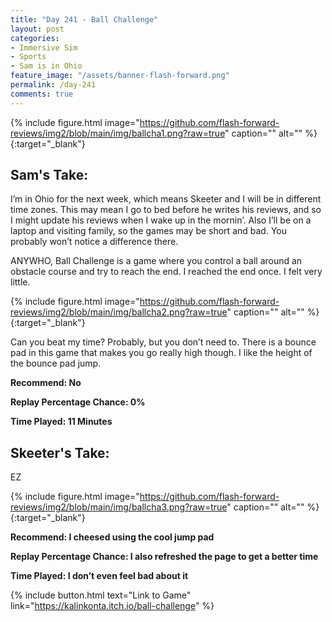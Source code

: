 ```yaml
---
title: "Day 241 - Ball Challenge"
layout: post
categories:
- Immersive Sim
- Sports
- Sam is in Ohio
feature_image: "/assets/banner-flash-forward.png"
permalink: /day-241
comments: true
---
```


{% include figure.html image="https://github.com/flash-forward-reviews/img2/blob/main/img/ballcha1.png?raw=true" caption="" alt="" %}{:target="_blank"}
 
## Sam's Take:

I’m in Ohio for the next week, which means Skeeter and I will be in different time zones. This may mean I go to bed before he writes his reviews, and so I might update his reviews when I wake up in the mornin’. Also I’ll be on a laptop and visiting family, so the games may be short and bad. You probably won’t notice a difference there.

ANYWHO, Ball Challenge is a game where you control a ball around an obstacle course and try to reach the end. I reached the end once. I felt very little.

{% include figure.html image="https://github.com/flash-forward-reviews/img2/blob/main/img/ballcha2.png?raw=true" caption="" alt="" %}{:target="_blank"}

Can you beat my time? Probably, but you don’t need to. There is a bounce pad in this game that makes you go really high though. I like the height of the bounce pad jump.

**Recommend: No**

**Replay Percentage Chance: 0%**

**Time Played: 11 Minutes** 

## Skeeter's Take:

EZ

{% include figure.html image="https://github.com/flash-forward-reviews/img2/blob/main/img/ballcha3.png?raw=true" caption="" alt="" %}{:target="_blank"}

**Recommend: I cheesed using the cool jump pad**

**Replay Percentage Chance: I also refreshed the page to get a better time**

**Time Played: I don’t even feel bad about it** 

{% include button.html text="Link to Game" link="https://kalinkonta.itch.io/ball-challenge" %}